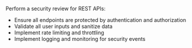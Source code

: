 Perform a security review for REST APIs:
- Ensure all endpoints are protected by authentication and authorization
- Validate all user inputs and sanitize data
- Implement rate limiting and throttling
- Implement logging and monitoring for security events

